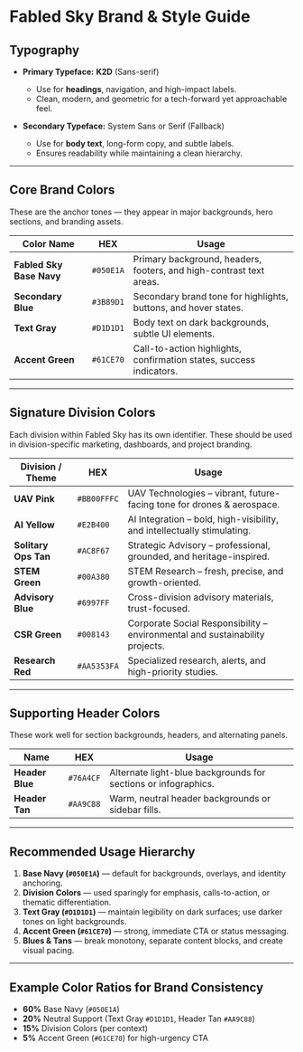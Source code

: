 # **Fabled Sky Brand & Style Guide**

## **Typography**

* **Primary Typeface:** **K2D** (Sans-serif)

  * Use for **headings**, navigation, and high-impact labels.
  * Clean, modern, and geometric for a tech-forward yet approachable feel.
* **Secondary Typeface:** System Sans or Serif (Fallback)

  * Use for **body text**, long-form copy, and subtle labels.
  * Ensures readability while maintaining a clean hierarchy.

---

## **Core Brand Colors**

These are the anchor tones — they appear in major backgrounds, hero sections, and branding assets.

| Color Name               | HEX       | Usage                                                               |
| ------------------------ | --------- | ------------------------------------------------------------------- |
| **Fabled Sky Base Navy** | `#050E1A` | Primary background, headers, footers, and high-contrast text areas. |
| **Secondary Blue**       | `#3B89D1` | Secondary brand tone for highlights, buttons, and hover states.     |
| **Text Gray**            | `#D1D1D1` | Body text on dark backgrounds, subtle UI elements.                  |
| **Accent Green**         | `#61CE70` | Call-to-action highlights, confirmation states, success indicators. |

---

## **Signature Division Colors**

Each division within Fabled Sky has its own identifier. These should be used in division-specific marketing, dashboards, and project branding.

| Division / Theme     | HEX         | Usage                                                                        |
| -------------------- | ----------- | ---------------------------------------------------------------------------- |
| **UAV Pink**         | `#BB00FFFC` | UAV Technologies – vibrant, future-facing tone for drones & aerospace.       |
| **AI Yellow**        | `#E2B400`   | AI Integration – bold, high-visibility, and intellectually stimulating.      |
| **Solitary Ops Tan** | `#AC8F67`   | Strategic Advisory – professional, grounded, and heritage-inspired.          |
| **STEM Green**       | `#00A380`   | STEM Research – fresh, precise, and growth-oriented.                         |
| **Advisory Blue**    | `#6997FF`   | Cross-division advisory materials, trust-focused.                            |
| **CSR Green**        | `#008143`   | Corporate Social Responsibility – environmental and sustainability projects. |
| **Research Red**     | `#AA5353FA` | Specialized research, alerts, and high-priority studies.                     |

---

## **Supporting Header Colors**

These work well for section backgrounds, headers, and alternating panels.

| Name            | HEX       | Usage                                                          |
| --------------- | --------- | -------------------------------------------------------------- |
| **Header Blue** | `#76A4CF` | Alternate light-blue backgrounds for sections or infographics. |
| **Header Tan**  | `#AA9C88` | Warm, neutral header backgrounds or sidebar fills.             |

---

## **Recommended Usage Hierarchy**

1. **Base Navy (`#050E1A`)** — default for backgrounds, overlays, and identity anchoring.
2. **Division Colors** — used sparingly for emphasis, calls-to-action, or thematic differentiation.
3. **Text Gray (`#D1D1D1`)** — maintain legibility on dark surfaces; use darker tones on light backgrounds.
4. **Accent Green (`#61CE70`)** — strong, immediate CTA or status messaging.
5. **Blues & Tans** — break monotony, separate content blocks, and create visual pacing.

---

## **Example Color Ratios for Brand Consistency**

* **60%** Base Navy (`#050E1A`)
* **20%** Neutral Support (Text Gray `#D1D1D1`, Header Tan `#AA9C88`)
* **15%** Division Colors (per context)
* **5%** Accent Green (`#61CE70`) for high-urgency CTA
